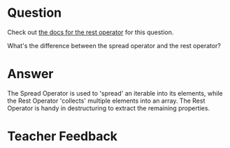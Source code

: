 # Question
Check out [the docs for the rest operator](https://developer.mozilla.org/en-US/docs/Web/JavaScript/Reference/Functions/rest_parameters) for this question.

What's the difference between the spread operator and the rest operator?

# Answer
The Spread Operator is used to 'spread' an iterable into its elements, while the Rest Operator 'collects' multiple elements into an array. The Rest Operator is handy in destructuring to extract the remaining properties.


# Teacher Feedback